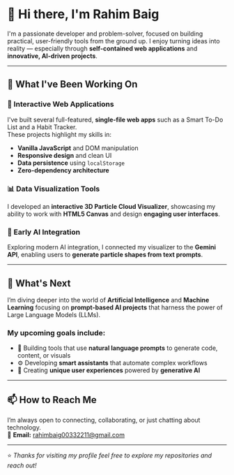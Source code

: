 # 👋 Hi there, I'm **Rahim Baig**

I'm a passionate developer and problem-solver, focused on building practical, user-friendly tools from the ground up. I enjoy turning ideas into reality — especially through **self-contained web applications** and **innovative, AI-driven projects**.

---

## 🚀 What I've Been Working On

### 🧩 Interactive Web Applications  
I've built several full-featured, **single-file web apps** such as a Smart To-Do List and a Habit Tracker.  
These projects highlight my skills in:
- **Vanilla JavaScript** and DOM manipulation  
- **Responsive design** and clean UI  
- **Data persistence** using `localStorage`  
- **Zero-dependency architecture**

### 📊 Data Visualization Tools  
I developed an **interactive 3D Particle Cloud Visualizer**, showcasing my ability to work with **HTML5 Canvas** and design **engaging user interfaces**.

### 🤖 Early AI Integration  
Exploring modern AI integration, I connected my visualizer to the **Gemini API**, enabling users to **generate particle shapes from text prompts**.

---

## 🌱 What's Next

I’m diving deeper into the world of **Artificial Intelligence** and **Machine Learning** focusing on **prompt-based AI projects** that harness the power of Large Language Models (LLMs).

### My upcoming goals include:
- 🧠 Building tools that use **natural language prompts** to generate code, content, or visuals  
- ⚙️ Developing **smart assistants** that automate complex workflows  
- 🎨 Creating **unique user experiences** powered by **generative AI**

---

## 📫 How to Reach Me

I’m always open to connecting, collaborating, or just chatting about technology.  
📧 **Email:** [rahimbaig00332211@gmail.com](mailto:rahimbaig00332211@gmail.com)

---

⭐ *Thanks for visiting my profile feel free to explore my repositories and reach out!*
